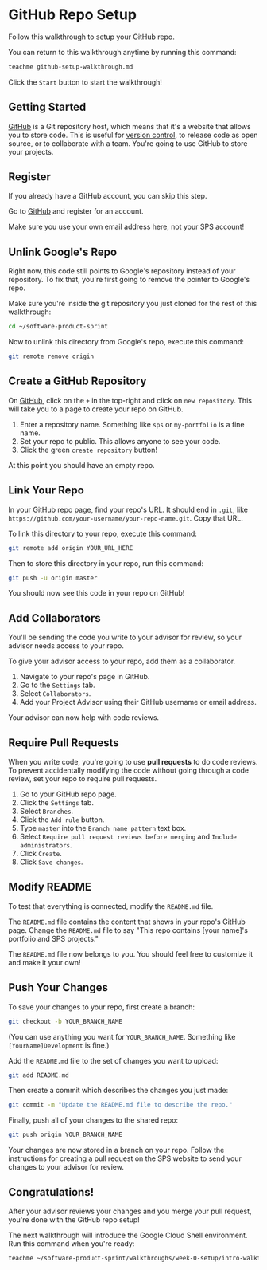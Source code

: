 # GitHub Repo Setup

Follow this walkthrough to setup your GitHub repo.

You can return to this walkthrough anytime by running this command:

```bash
teachme github-setup-walkthrough.md
```

Click the `Start` button to start the walkthrough!

## Getting Started

[GitHub](https://github.com/) is a Git repository host, which means that it's a
website that allows you to store code. This is useful for
[version control](https://en.wikipedia.org/wiki/Version_control), to release
code as open source, or to collaborate with a team. You're going to use GitHub
to store your projects.

## Register

If you already have a GitHub account, you can skip this step.

Go to [GitHub](https://github.com/) and register for an account.

Make sure you use your own email address here, not your SPS account!

## Unlink Google's Repo

Right now, this code still points to Google's repository instead of your
repository. To fix that, you're first going to remove the pointer to Google's
repo.

Make sure you're inside the git repository you just cloned for the rest of
this walkthrough:

```bash
cd ~/software-product-sprint
```

Now to unlink this directory from Google's repo, execute this command:

```bash
git remote remove origin
```

## Create a GitHub Repository

On [GitHub](https://github.com/), click on the `+` in the top-right and click on
`new repository`. This will take you to a page to create your repo on GitHub.

1.  Enter a repository name. Something like `sps` or `my-portfolio` is a fine
    name.
2.  Set your repo to public. This allows anyone to see your code.
3.  Click the green `create repository` button!

At this point you should have an empty repo.

## Link Your Repo

In your GitHub repo page, find your repo's URL. It should end in `.git`, like
`https://github.com/your-username/your-repo-name.git`. Copy that URL.

To link this directory to your repo, execute this command:

```bash
git remote add origin YOUR_URL_HERE
```

Then to store this directory in your repo, run this command:

```bash
git push -u origin master
```

You should now see this code in your repo on GitHub!

## Add Collaborators

You'll be sending the code you write to your advisor for review, so your advisor
needs access to your repo.

To give your advisor access to your repo, add them as a collaborator.

1.  Navigate to your repo's page in GitHub.
2.  Go to the `Settings` tab.
3.  Select `Collaborators`.
4.  Add your Project Advisor using their GitHub username or email address.

Your advisor can now help with code reviews.

## Require Pull Requests

When you write code, you're going to use **pull requests** to do code reviews.
To prevent accidentally modifying the code without going through a code review,
set your repo to require pull requests.

1.  Go to your GitHub repo page.
2.  Click the `Settings` tab.
3.  Select `Branches`.
4.  Click the `Add rule` button.
5.  Type `master` into the `Branch name pattern` text box.
6.  Select `Require pull request reviews before merging` and `Include
    administrators`.
7.  Click `Create`.
8.  Click `Save changes`.

## Modify README

To test that everything is connected, modify the `README.md` file.

The `README.md` file contains the content that shows in your repo's GitHub page.
Change the `README.md` file to say "This repo contains [your name]'s portfolio
and SPS projects."

The `README.md` file now belongs to you. You should feel free to customize it
and make it your own!

## Push Your Changes

To save your changes to your repo, first create a branch:

```bash
git checkout -b YOUR_BRANCH_NAME
```

(You can use anything you want for `YOUR_BRANCH_NAME`. Something like
`[YourName]Development` is fine.)

Add the `README.md` file to the set of changes you want to upload:

```bash
git add README.md
```

Then create a commit which describes the changes you just made:

```bash
git commit -m "Update the README.md file to describe the repo."
```

Finally, push all of your changes to the shared repo:

```bash
git push origin YOUR_BRANCH_NAME
```

Your changes are now stored in a branch on your repo. Follow the instructions
for creating a pull request on the SPS website to send your changes to your
advisor for review.

## Congratulations!

<walkthrough-conclusion-trophy></walkthrough-conclusion-trophy>

After your advisor reviews your changes and you merge your pull request, you're
done with the GitHub repo setup!

The next walkthrough will introduce the Google Cloud Shell environment. Run this
command when you're ready:

```bash
teachme ~/software-product-sprint/walkthroughs/week-0-setup/intro-walkthrough.md
```

